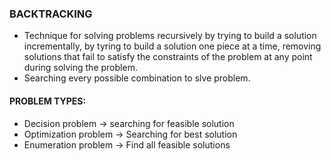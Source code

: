 ### BACKTRACKING

- Technique for solving problems recursively by trying to build a solution incrementally,
  by tyring to build a solution one piece at a time, removing solutions that fail
  to satisfy the constraints of the problem at any point during solving the problem.
- Searching every possible combination to slve problem.

#### PROBLEM TYPES:
* Decision problem -> searching for feasible solution
* Optimization problem -> Searching for best solution
* Enumeration problem -> Find all feasible solutions
